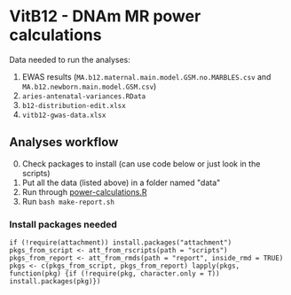 # VitB12 - DNAm MR power calculations

Data needed to run the analyses:

1. EWAS results (`MA.b12.maternal.main.model.GSM.no.MARBLES.csv` and `MA.b12.newborn.main.model.GSM.csv`)
2. `aries-antenatal-variances.RData`
3. `b12-distribution-edit.xlsx`
4. `vitb12-gwas-data.xlsx` 

## Analyses workflow

0. Check packages to install (can use code below or just look in the scripts)
1. Put all the data (listed above) in a folder named "data"
2. Run through [power-calculations.R](scripts/power-calculations.R)
3. Run `bash make-report.sh`

### Install packages needed

`
if (!require(attachment)) install.packages("attachment")
pkgs_from_script <- att_from_rscripts(path = "scripts")
pkgs_from_report <- att_from_rmds(path = "report", inside_rmd = TRUE)
pkgs <- c(pkgs_from_script, pkgs_from_report)
lapply(pkgs, function(pkg) {if (!require(pkg, character.only = T)) install.packages(pkg)})
`
